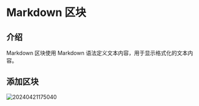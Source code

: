 # Markdown 区块

## 介绍

Markdown 区块使用 Markdown 语法定义文本内容，用于显示格式化的文本内容。

## 添加区块

![20240421175040](https://nocobase-docs.oss-cn-beijing.aliyuncs.com/20240421175040.gif)

